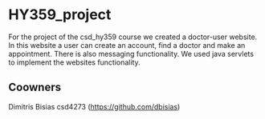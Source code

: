 # HY359_project

For the project of the csd_hy359 course we created a doctor-user website. In this website a user can create an account, find a doctor and make an appointment. There is also
messaging functionality. We used java servlets to implement the websites functionality.

## Coowners
Dimitris Bisias csd4273 (https://github.com/dbisias)
